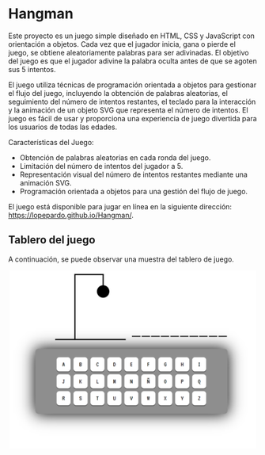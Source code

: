 # Hangman

Este proyecto es un juego simple diseñado en HTML, CSS y JavaScript con orientación a objetos. Cada vez que el jugador inicia, gana o pierde el juego, se obtiene aleatoriamente palabras para ser adivinadas. El objetivo del juego es que el jugador adivine la palabra oculta antes de que se agoten sus 5 intentos.

El juego utiliza técnicas de programación orientada a objetos para gestionar el flujo del juego, incluyendo la obtención de palabras aleatorias, el seguimiento del número de intentos restantes, el teclado para la interacción y la animación de un objeto SVG que representa el número de intentos. El juego es fácil de usar y proporciona una experiencia de juego divertida para los usuarios de todas las edades.

Características del Juego:

- Obtención de palabras aleatorias en cada ronda del juego.
- Limitación del número de intentos del jugador a 5.
- Representación visual del número de intentos restantes mediante una animación SVG.
- Programación orientada a objetos para una gestión del flujo de juego.

El juego está disponible para jugar en línea en la siguiente dirección: https://lopepardo.github.io/Hangman/. 

## Tablero del juego

A continuación, se puede observar una muestra del tablero de juego. 

<p align="center">
<img src="https://github.com/LuisFelipeL/Hangman/blob/master/img/hangman.PNG" width="500px">
</p>
